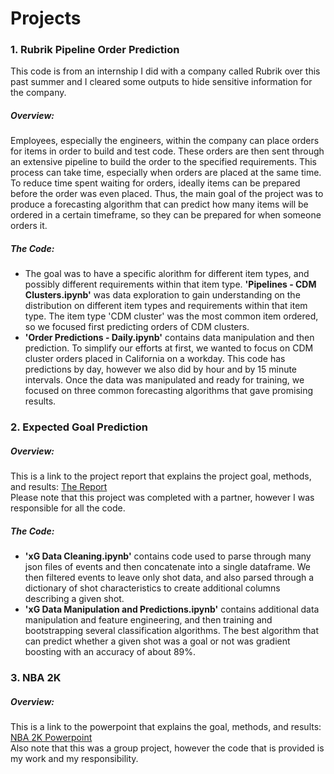 # Projects

### 1. **Rubrik Pipeline Order Prediction** <br />
  This code is from an internship I did with a company called Rubrik over this past summer and I cleared some outputs to hide sensitive information for the company. <br />
##### _Overview:_ <br />
  Employees, especially the engineers, within the company can place orders for items in order to build and test code. These orders are then sent through an extensive pipeline to build the order to the specified requirements. This process can take time, especially when orders are placed at the same time. To reduce time spent waiting for orders, ideally items can be prepared before the order was even placed. Thus, the main goal of the project was to produce a forecasting algorithm that can predict how many items will be ordered in a certain timeframe, so they can be prepared for when someone orders it. <br />
##### _The Code:_ <br />
  * The goal was to have a specific alorithm for different item types, and possibly different requirements within that item type. **'Pipelines - CDM Clusters.ipynb'** was data exploration to gain understanding on the distribution on different item types and requirements within that item type. The item type 'CDM cluster' was the most common item ordered, so we focused first predicting orders of CDM clusters. <br />
  * **'Order Predictions - Daily.ipynb'** contains data manipulation and then prediction. To simplify our efforts at first, we wanted to focus on CDM cluster orders placed in California on a workday. This code has predictions by day, however we also did by hour and by 15 minute intervals. Once the data was manipulated and ready for training, we focused on three common forecasting algorithms that gave promising results.

### 2. **Expected Goal Prediction** <br />
##### _Overview:_ <br />
  This is a link to the project report that explains the project goal, methods, and results: [The Report](https://docs.google.com/document/d/1bPAh-uQeEXdd-RPVDspWQmzxO4cd1NX5eImcP377p44/edit?usp=sharing)  <br />
  Please note that this project was completed with a partner, however I was responsible for all the code.
##### _The Code:_ <br />
* **'xG Data Cleaning.ipynb'** contains code used to parse through many json files of events and then concatenate into a single dataframe. We then filtered events to leave only shot data, and also parsed through a dictionary of shot characteristics to create additional columns describing a given shot.
* **'xG Data Manipulation and Predictions.ipynb'** contains additional data manipulation and feature engineering, and then training and bootstrapping several classification algorithms. The best algorithm that can predict whether a given shot was a goal or not was gradient boosting with an accuracy of about 89%.

### 3. **NBA 2K** <br />
##### _Overview:_ <br />
  This is a link to the powerpoint that explains the goal, methods, and results: [NBA 2K Powerpoint](https://docs.google.com/presentation/d/1-oNF9Gzr4s-hrpwlVNC6T_1O5SMVAqQDRb2Eddig3PM/edit?usp=sharing) <br /> Also note that this was a group project, however the code that is provided is my work and my responsibility.
  
